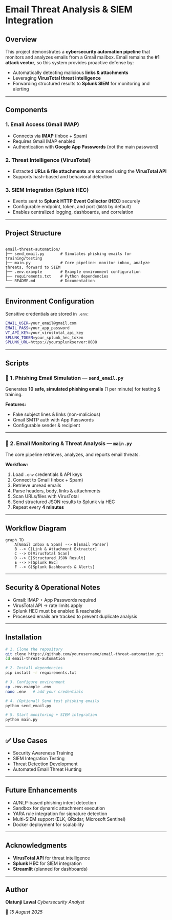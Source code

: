 
# Email Threat Analysis & SIEM Integration

## Overview
This project demonstrates a **cybersecurity automation pipeline** that monitors and analyzes emails from a Gmail mailbox. Email remains the **#1 attack vector**, so this system provides proactive defense by:

- Automatically detecting malicious **links & attachments**
- Leveraging **VirusTotal threat intelligence**
- Forwarding structured results to **Splunk SIEM** for monitoring and alerting

---

## Components

### 1. Email Access (Gmail IMAP)
- Connects via **IMAP** (Inbox + Spam)
- Requires Gmail IMAP enabled
- Authentication with **Google App Passwords** (not the main password)

### 2. Threat Intelligence (VirusTotal)
- Extracted **URLs & file attachments** are scanned using the **VirusTotal API**
- Supports hash-based and behavioral detection

### 3. SIEM Integration (Splunk HEC)
- Events sent to **Splunk HTTP Event Collector (HEC)** securely
- Configurable endpoint, token, and port (`8088` by default)
- Enables centralized logging, dashboards, and correlation

---

## Project Structure

```

email-threat-automation/
├── send_email.py       # Simulates phishing emails for training/testing
├── main.py             # Core pipeline: monitor inbox, analyze threats, forward to SIEM
├── .env.example        # Example environment configuration
├── requirements.txt    # Python dependencies
└── README.md           # Documentation

````

---

## Environment Configuration

Sensitive credentials are stored in `.env`:

```bash
EMAIL_USER=your_email@gmail.com
EMAIL_PASS=your_app_password
VT_API_KEY=your_virustotal_api_key
SPLUNK_TOKEN=your_splunk_hec_token
SPLUNK_URL=https://yoursplunkserver:8088
````

---

## Scripts

### 🔹 1. Phishing Email Simulation — `send_email.py`

Generates **10 safe, simulated phishing emails** (1 per minute) for testing & training.

**Features:**

* Fake subject lines & links (non-malicious)
* Gmail SMTP auth with App Passwords
* Configurable sender & recipient

---

### 🔹 2. Email Monitoring & Threat Analysis — `main.py`

The core pipeline retrieves, analyzes, and reports email threats.

**Workflow:**

1. Load `.env` credentials & API keys
2. Connect to Gmail (Inbox + Spam)
3. Retrieve unread emails
4. Parse headers, body, links & attachments
5. Scan URLs/files with VirusTotal
6. Send structured JSON results to Splunk via HEC
7. Repeat every **4 minutes**

---

## Workflow Diagram

```mermaid
graph TD
    A[Gmail Inbox & Spam] --> B[Email Parser]
    B --> C[Link & Attachment Extractor]
    C --> D[VirusTotal Scan]
    D --> E[Structured JSON Result]
    E --> F[Splunk HEC]
    F --> G[Splunk Dashboards & Alerts]
```

---

## Security & Operational Notes

* Gmail: IMAP + App Passwords required
* VirusTotal API → rate limits apply
* Splunk HEC must be enabled & reachable
* Processed emails are tracked to prevent duplicate analysis

---

## Installation

```bash
# 1. Clone the repository
git clone https://github.com/yourusername/email-threat-automation.git
cd email-threat-automation

# 2. Install dependencies
pip install -r requirements.txt

# 3. Configure environment
cp .env.example .env
nano .env   # add your credentials

# 4. (Optional) Send test phishing emails
python send_email.py

# 5. Start monitoring + SIEM integration
python main.py
```

---

## ✅ Use Cases

* Security Awareness Training
* SIEM Integration Testing
* Threat Detection Development
* Automated Email Threat Hunting

---

## Future Enhancements

* AI/NLP-based phishing intent detection
* Sandbox for dynamic attachment execution
* YARA rule integration for signature detection
* Multi-SIEM support (ELK, QRadar, Microsoft Sentinel)
* Docker deployment for scalability

---

## Acknowledgments

* **VirusTotal API** for threat intelligence
* **Splunk HEC** for SIEM integration
* **Streamlit** (planned for dashboards)

---

## Author

**Olatunji Lawal**
*Cybersecurity Analyst*

📅 *15 August 2025*

```





